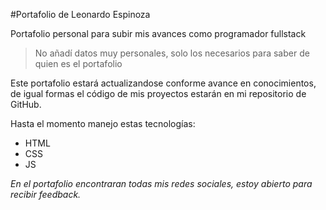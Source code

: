 #Portafolio de Leonardo Espinoza

Portafolio personal para subir mis avances como programador fullstack

> No añadí datos muy personales, solo los necesarios para saber de quien es el portafolio

Este portafolio estará actualizandose conforme avance en conocimientos, de igual formas el código de mis proyectos estarán en mi repositorio de GitHub.

Hasta el momento manejo estas tecnologías:
- HTML
- CSS
- JS

*En el portafolio encontraran todas mis redes sociales, estoy abierto para recibir feedback.*
